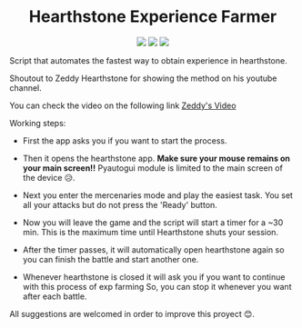 <h1 align="center">Hearthstone Experience Farmer</h1>

<div align="center">
  </span><img src="https://img.shields.io/badge/made%20with-python-blue" /><span> <img src="https://img.shields.io/badge/made%20with-pyautogui-white" /><span> </span><img src="https://img.shields.io/badge/made%20with-subprocess-green" />
</div>

 Script that automates the fastest way to obtain experience in hearthstone.

 Shoutout to Zeddy Hearthstone for showing the method on his youtube channel.

 You can check the video on the following link [Zeddy's Video](https://www.youtube.com/watch?v=miDBaEP1HxY)

Working steps:

- First the app asks you if you want to start the process.

- Then it opens the hearthstone app. **Make sure your mouse remains on your main screen!!**
    Pyautogui module is limited to the main screen of the device 😥.

- Next you enter the mercenaries mode and play the easiest task. You set all your attacks but do not press the 'Ready' button.

- Now you will leave the game and the script will start a timer for a ~30 min.
    This is the maximum time until Hearthstone shuts your session.

- After the timer passes, it will automatically open hearthstone again so you can finish the battle and start another one.

- Whenever hearthstone is closed it will ask you if you want to continue with this process of exp farming
    So, you can stop it whenever you want after each battle. 

All suggestions are welcomed in order to improve this proyect 😊.

